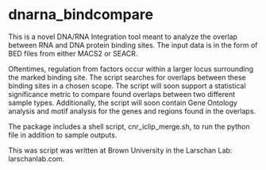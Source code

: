 # dnarna_bindcompare

This is a novel DNA/RNA Integration tool meant to analyze the overlap between RNA and DNA protein binding sites. The input data is in the form of BED files from either MACS2 or SEACR. 

Oftentimes, regulation from factors occur within a larger locus surrounding the marked binding site. The script searches for overlaps between these binding sites in a chosen scope. The script will soon support a statistical significance metric to compare found overlaps between two different sample types. Additionally, the script will soon contain Gene Ontology analysis and motif analysis for the genes and regions found in the overlaps. 

The package includes a shell script, cnr_iclip_merge.sh, to run the python file in addition to sample outputs. 

This was script was written at Brown University in the Larschan Lab: larschanlab.com.
